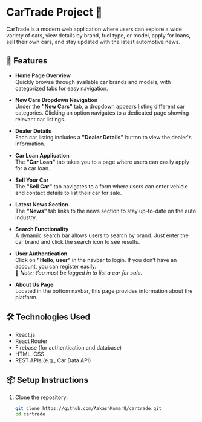 # CarTrade Project 🚗

CarTrade is a modern web application where users can explore a wide variety of cars, view details by brand, fuel type, or model, apply for loans, sell their own cars, and stay updated with the latest automotive news.

## 🌟 Features

- **Home Page Overview**  
  Quickly browse through available car brands and models, with categorized tabs for easy navigation.

- **New Cars Dropdown Navigation**  
  Under the **"New Cars"** tab, a dropdown appears listing different car categories. Clicking an option navigates to a dedicated page showing relevant car listings.

- **Dealer Details**  
  Each car listing includes a **"Dealer Details"** button to view the dealer's information.

- **Car Loan Application**  
  The **"Car Loan"** tab takes you to a page where users can easily apply for a car loan.

- **Sell Your Car**  
  The **"Sell Car"** tab navigates to a form where users can enter vehicle and contact details to list their car for sale.

- **Latest News Section**  
  The **"News"** tab links to the news section to stay up-to-date on the auto industry.

- **Search Functionality**  
  A dynamic search bar allows users to search by brand. Just enter the car brand and click the search icon to see results.

- **User Authentication**  
  Click on **"Hello, user"** in the navbar to login. If you don’t have an account, you can register easily.  
  🔐 *Note: You must be logged in to list a car for sale.*

- **About Us Page**  
  Located in the bottom navbar, this page provides information about the platform.

## 🛠 Technologies Used

- React.js
- React Router
- Firebase (for authentication and database)
- HTML, CSS
- REST APIs (e.g., Car Data API)

## 📦 Setup Instructions

1. Clone the repository:
   ```bash
   git clone https://github.com/AakashKumar8/cartrade.git
   cd cartrade
